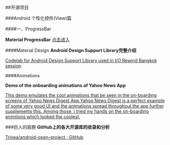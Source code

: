 ##开源项目

###Android 个性化控件(View)篇


####一、ProgressBar

**Material ProgressBar**
[点击进入](http://www.jianshu.com/p/9d329bf2cc44)


####Material Design
**Android Design Support Library完整介绍**

[Codelab for Android Design Support Library used in I/O Rewind Bangkok session](http://inthecheesefactory.com/blog/android-design-support-library-codelab)

####Animations 

**Demo of the onboarding animations of Yahoo News App**

[This demo emulates the cool animations that be seen in the on-boarding screens of Yahoo News Digest App.Yahoo News Digest is a perfect example of some very good UI and the animations spread throughout the app further supplements this. Among those, i tried my hands on the on-boarding animtions which looked the coolest.](https://github.com/rahulrj/YahooNewsOnboarding)

###巨人的肩膀
**GitHub上的各大开源库的收录和分析**

[Trinea/android-open-project · GitHub](https://github.com/Trinea/android-open-project)


